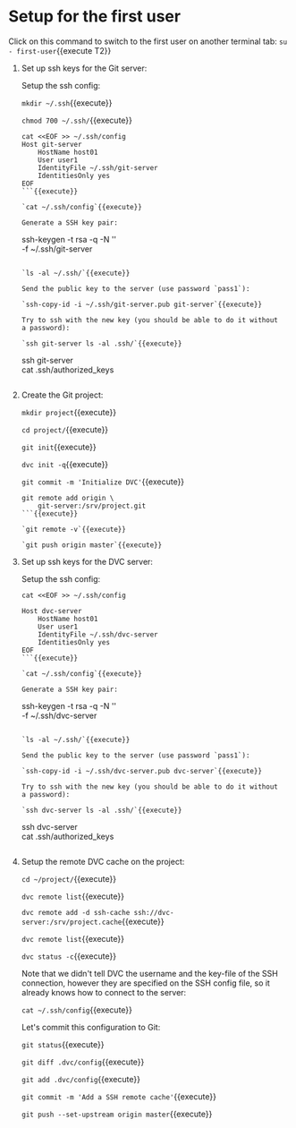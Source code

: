# Setup for the first user

Click on this command to switch to the first user on another terminal
tab: `su - first-user`{{execute T2}}

1. Set up ssh keys for the Git server:
   
   Setup the ssh config:
   
   `mkdir ~/.ssh`{{execute}}
   
   `chmod 700 ~/.ssh/`{{execute}}
   
   ```
   cat <<EOF >> ~/.ssh/config
   Host git-server
       HostName host01
       User user1
       IdentityFile ~/.ssh/git-server
       IdentitiesOnly yes 
   EOF
   ```{{execute}}
   
   `cat ~/.ssh/config`{{execute}}
   
   Generate a SSH key pair:

   ```
   ssh-keygen -t rsa -q -N '' \
       -f ~/.ssh/git-server
   ```{{execute}}
   
   `ls -al ~/.ssh/`{{execute}}
   
   Send the public key to the server (use password `pass1`):
   
   `ssh-copy-id -i ~/.ssh/git-server.pub git-server`{{execute}}
   
   Try to ssh with the new key (you should be able to do it without
   a password):
   
   `ssh git-server ls -al .ssh/`{{execute}}
   
   ```
   ssh git-server \
       cat .ssh/authorized_keys
   ```{{execute}}
   
2. Create the Git project:

   `mkdir project`{{execute}}
   
   `cd project/`{{execute}}
   
   `git init`{{execute}}
   
   `dvc init -q`{{execute}}
   
   `git commit -m 'Initialize DVC'`{{execute}}
   
   ```
   git remote add origin \
       git-server:/srv/project.git
   ```{{execute}}
   
   `git remote -v`{{execute}}
   
   `git push origin master`{{execute}}

3. Set up ssh keys for the DVC server:
   
   Setup the ssh config:
   
   ```
   cat <<EOF >> ~/.ssh/config
   
   Host dvc-server
       HostName host01
       User user1
       IdentityFile ~/.ssh/dvc-server
       IdentitiesOnly yes 
   EOF
   ```{{execute}}
   
   `cat ~/.ssh/config`{{execute}}
   
   Generate a SSH key pair:

   ```
   ssh-keygen -t rsa -q -N '' \
       -f ~/.ssh/dvc-server
   ```{{execute}}
   
   `ls -al ~/.ssh/`{{execute}}
   
   Send the public key to the server (use password `pass1`):
   
   `ssh-copy-id -i ~/.ssh/dvc-server.pub dvc-server`{{execute}}
   
   Try to ssh with the new key (you should be able to do it without
   a password):
   
   `ssh dvc-server ls -al .ssh/`{{execute}}
   
   ```
   ssh dvc-server \
       cat .ssh/authorized_keys
   ```{{execute}}
   
4. Setup the remote DVC cache on the project:

   `cd ~/project/`{{execute}}
   
   `dvc remote list`{{execute}}
   
   `dvc remote add -d ssh-cache ssh://dvc-server:/srv/project.cache`{{execute}}

   `dvc remote list`{{execute}}
   
   `dvc status -c`{{execute}}
   
   Note that we didn't tell DVC the username and the key-file of the
   SSH connection, however they are specified on the SSH config file,
   so it already knows how to connect to the server:
   
   `cat ~/.ssh/config`{{execute}}
   
   Let's commit this configuration to Git:

   `git status`{{execute}}
   
   `git diff .dvc/config`{{execute}}
   
   `git add .dvc/config`{{execute}}
   
   `git commit -m 'Add a SSH remote cache'`{{execute}}

   `git push --set-upstream origin master`{{execute}}
